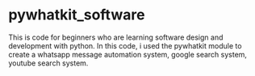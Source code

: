 # pywhatkit_software
This is code for beginners who are learning software design and development with python. In this code, i used the pywhatkit module to create a whatsapp message automation system, google search system, youtube search system. 
